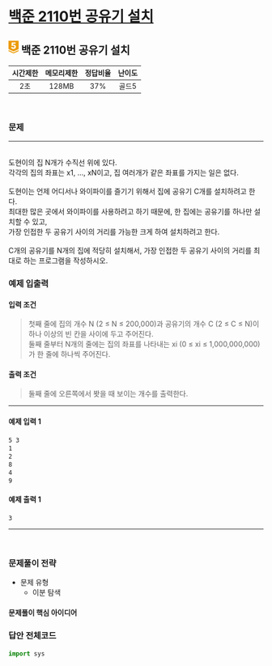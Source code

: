 
# [백준 2110번 공유기 설치](https://www.acmicpc.net/problem/2110)

## <img src="https://raw.githubusercontent.com/gudals-kim/Studyroom/0c61bf1ad9b6434ff624dbab4012654df8c92b01/codingtest/img/rank/gold_5.svg" width="20">  백준 2110번 공유기 설치


| 시간제한 | 메모리제한 | 정답비율 | 난이도 | 
|:----:|:-----:|:----:|:---:|
|  2초  | 128MB | 37%  | 골드5 |

<br>

### 문제

---

<br>도현이의 집 N개가 수직선 위에 있다. 
<br>각각의 집의 좌표는 x1, ..., xN이고, 집 여러개가 같은 좌표를 가지는 일은 없다.
<br>
<br>도현이는 언제 어디서나 와이파이를 즐기기 위해서 집에 공유기 C개를 설치하려고 한다.
<br>최대한 많은 곳에서 와이파이를 사용하려고 하기 때문에, 한 집에는 공유기를 하나만 설치할 수 있고, 
<br>가장 인접한 두 공유기 사이의 거리를 가능한 크게 하여 설치하려고 한다.
<br>
<br>C개의 공유기를 N개의 집에 적당히 설치해서, 가장 인접한 두 공유기 사이의 거리를 최대로 하는 프로그램을 작성하시오.


### 예제 입출력

#### 입력 조건
> 첫째 줄에 집의 개수 N (2 ≤ N ≤ 200,000)과 공유기의 개수 C (2 ≤ C ≤ N)이 하나 이상의 빈 칸을 사이에 두고 주어진다.  <br> 
> 둘째 줄부터 N개의 줄에는 집의 좌표를 나타내는 xi (0 ≤ xi ≤ 1,000,000,000)가 한 줄에 하나씩 주어진다. <br> 
#### 출력 조건
> 둘째 줄에 오른쪽에서 봣을 때 보이는 개수를 출력한다. <br>
---
#### 예제 입력 1
```
5 3
1
2
8
4
9
```
#### 예제 출력 1
```
3
```
---



<br>

### 문제풀이 전략
- 문제 유형
  - 이분 탐색


#### 문제풀이 핵심 아이디어



### 답안 전체코드

```py
import sys

```
